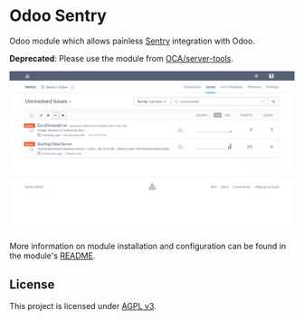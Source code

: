 # Odoo Sentry

Odoo module which allows painless [Sentry](https://sentry.io) integration with Odoo.

**Deprecated**: Please use the module from
[OCA/server-tools](https://github.com/OCA/server-tools/tree/10.0/sentry).

![Screen shot](screenshot.png?raw=true "Odoo tracking with Sentry")

More information on module installation and configuration can be found in the
module's [README](odoo_sentry/README.rst).

## License
This project is licensed under [AGPL v3](http://www.gnu.org/licenses/agpl-3.0.html).
